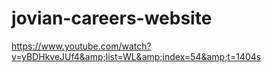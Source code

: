 # jovian-careers-website
https://www.youtube.com/watch?v=yBDHkveJUf4&amp;list=WL&amp;index=54&amp;t=1404s
